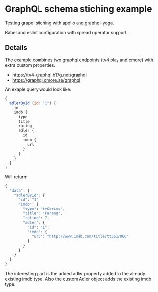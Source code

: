 # GraphQL schema stiching example

Testing grapql stiching with apollo and graphql-yoga.

Babel and eslint configuration with spread operator support.

## Details
The example combines two graphql endpoints (tv4 play and cmore) with extra custom properties.

* https://tv4-graphql.b17g.net/graphql
* https://graphql.cmore.se/graphql

An exaple query would look like:

```js
{
  adlerById (id: "1") {
    id
    imdb {
      type
      title
      rating
      adler {
        id
        imdb {
          url
        }
      }
    }
  }
}
```

Will return:

```js
{
  "data": {
    "adlerById": {
      "id": "1"
      "imdb": {
        "type": "tvSeries",
        "title": "Farang",
        "rating": 7,
        "adler": {
          "id": "1",
          "imdb": {
            "url": "http://www.imdb.com/title/tt5617060"
          }
        }
      }
    }
  }
}
```

The interesting part is the added adler property added to the already existing imdb type. Also the custom Adler object adds the existing imdb type. 

